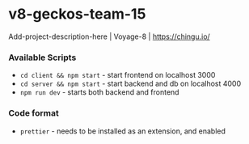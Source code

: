 # v8-geckos-team-15

Add-project-description-here | Voyage-8 | https://chingu.io/

### Available Scripts

- `cd client && npm start` - start frontend on localhost 3000
- `cd server && npm start` - start backend and db on localhost 4000
- `npm run dev` - starts both backend and frontend

### Code format

- `prettier` - needs to be installed as an extension, and enabled
